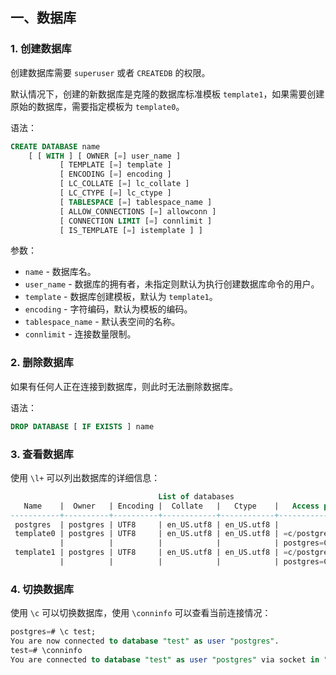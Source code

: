 ## 一、数据库

### 1. 创建数据库

创建数据库需要 `superuser` 或者 `CREATEDB` 的权限。

默认情况下，创建的新数据库是克隆的数据库标准模板 `template1`，如果需要创建原始的数据库，需要指定模板为 `template0`。

语法：

```sql
CREATE DATABASE name
    [ [ WITH ] [ OWNER [=] user_name ]
           [ TEMPLATE [=] template ]
           [ ENCODING [=] encoding ]
           [ LC_COLLATE [=] lc_collate ]
           [ LC_CTYPE [=] lc_ctype ]
           [ TABLESPACE [=] tablespace_name ]
           [ ALLOW_CONNECTIONS [=] allowconn ]
           [ CONNECTION LIMIT [=] connlimit ]
           [ IS_TEMPLATE [=] istemplate ] ]
```

参数：

- `name` - 数据库名。
- `user_name` - 数据库的拥有者，未指定则默认为执行创建数据库命令的用户。
- `template` - 数据库创建模板，默认为 `template1`。
- `encoding` - 字符编码，默认为模板的编码。
- `tablespace_name` - 默认表空间的名称。
- `connlimit` - 连接数量限制。

### 2. 删除数据库

如果有任何人正在连接到数据库，则此时无法删除数据库。

语法：

```sql
DROP DATABASE [ IF EXISTS ] name
```

### 3. 查看数据库

使用 `\l+` 可以列出数据库的详细信息：

```sql
                                 List of databases
   Name    |  Owner   | Encoding |  Collate   |   Ctype    |   Access privileges
-----------+----------+----------+------------+------------+-----------------------
 postgres  | postgres | UTF8     | en_US.utf8 | en_US.utf8 |
 template0 | postgres | UTF8     | en_US.utf8 | en_US.utf8 | =c/postgres          +
           |          |          |            |            | postgres=CTc/postgres
 template1 | postgres | UTF8     | en_US.utf8 | en_US.utf8 | =c/postgres          +
           |          |          |            |            | postgres=CTc/postgres
```

### 4. 切换数据库

使用 `\c` 可以切换数据库，使用 `\conninfo` 可以查看当前连接情况：

```sql
postgres=# \c test;
You are now connected to database "test" as user "postgres".
test=# \conninfo
You are connected to database "test" as user "postgres" via socket in "/var/run/postgresql" at port "5432".
```



